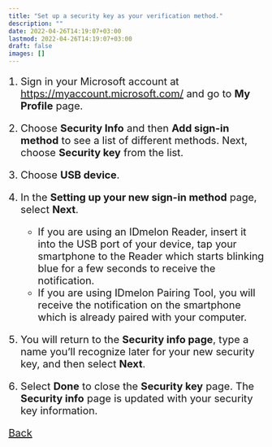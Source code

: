 ```yaml
---
title: "Set up a security key as your verification method."
description: ""
date: 2022-04-26T14:19:07+03:00
lastmod: 2022-04-26T14:19:07+03:00
draft: false
images: []
---
```


1. Sign in your Microsoft account at https://myaccount.microsoft.com/ and go to **My Profile** page.
2. Choose **Security Info** and then **Add sign-in method** to see a list of different methods. Next, choose **Security key** from the list.
3. Choose **USB device**.
4. In the **Setting up your new sign-in method** page, select **Next**.

    - If you are using an IDmelon Reader, insert it into the USB port of your device, tap your smartphone to the Reader which starts blinking blue for a few seconds to receive the notification.
    - If you are using IDmelon Pairing Tool, you will receive the notification on the smartphone which is already paired with your computer.

5. You will return to the **Security info page**, type a name you’ll recognize later for your new security key, and then select **Next**.
6. Select **Done** to close the **Security key** page. The **Security info** page is updated with your security key information.

<a id="back" role="button" class="btn btn-primary btn-lg d-block mb-3" href="/pages/whichplatform/index.html">Back</a>

<style>

@media (max-width: 480px) {.navbar, .footer { display: none; }}
h1{
    color : #4395ec;
}
p{
    font-size:20px;
}
li{
    font-size:20px;
}
</style>
